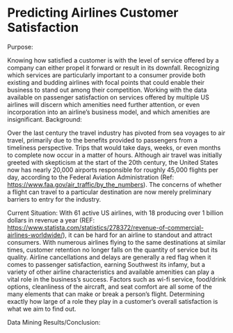 # Predicting Airlines Customer Satisfaction

Purpose:

Knowing how satisfied a customer is with the level of service offered by a company can either propel it forward or result in its downfall. Recognizing which services are particularly important to a consumer provide both existing and budding airlines with focal points that could enable their business to stand out among their competition. Working with the data available on passenger satisfaction on services offered by multiple US airlines will discern which amenities need further attention, or even incorporation into an airline’s business model, and which amenities are insignificant.
Background:

Over the last century the travel industry has pivoted from sea voyages to air travel, primarily due to the benefits provided to passengers from a timeliness perspective. Trips that would take days, weeks, or even months to complete now occur in a matter of hours. Although air travel was initially greeted with skepticism at the start of the 20th century, the United States now has nearly 20,000 airports responsible for roughly 45,000 flights per day, according to the Federal Aviation Administration (Ref: https://www.faa.gov/air_traffic/by_the_numbers). The concerns of whether a flight can travel to a particular destination are now merely preliminary barriers to entry for the industry.

Current Situation:
With 61 active US airlines, with 18 producing over 1 billion dollars in revenue a year (REF: https://www.statista.com/statistics/278372/revenue-of-commercial-airlines-worldwide/), it can be hard for an airline to standout and attract consumers. With numerous airlines flying to the same destinations at similar times, customer retention no longer falls on the quantity of service but its quality. Airline cancellations and delays are generally a red flag when it comes to passenger satisfaction, earning Southwest its infamy, but a variety of other airline characteristics and available amenities can play a vital role in the business’s success. Factors such as wi-fi service, food/drink options, cleanliness of the aircraft, and seat comfort are all some of the many elements that can make or break a person’s flight. Determining exactly how large of a role they play in a customer’s overall satisfaction is what we aim to find out.

Data Mining Results/Conclusion:

